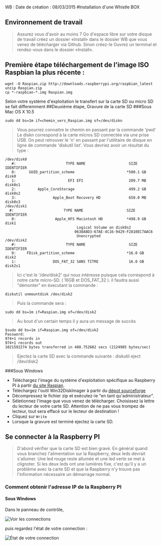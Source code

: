 WB : Date de création :  08/03/2015
#Installation d'une Whistle BOX

## Environnement de travail
>Assurez vous d'avoir au moins 7 Go d'espace libre sur votre disque de travail
>créez un dossier «Install» dans le dossier WB que vous venez de télécharger via Github.
>Sinon créez-le
>Ouvrez un terminal et rendez-vous dans le dossier «Install».

## Première étape téléchargement de l'image ISO Raspbian la plus récente :
    wget -O Raspian.zip http://downloads.raspberrypi.org/raspbian_latest
    unzip Raspian.zip
    cp *-raspbian-*.img Raspian.img

Selon votre système d'exploitation le transfert sur la carte SD ou micro SD se fait differemment
##Deuxième étape, Gravure de la carte SD 
###Sous Mac OS X 10.5

    sudo dd bs=1m if=chemin_vers_Raspian.img of=/dev/diskn

>Vous pourrez connaitre le chemin en passant par la commande 'pwd'
>Le diskn correspond à la carte micros SD connectée via une prise USB. 
>On peut retrouver le 'n' en passant par l'utilitaire de disque en ligne de commande 'diskutil list'. Vous devriez avoir un résultat du type :

    /dev/disk0
       #:                       TYPE NAME                    SIZE       IDENTIFIER
       0:      GUID_partition_scheme                        *500.1 GB   disk0
       1:                        EFI EFI                     209.7 MB   disk0s1
       2:          Apple_CoreStorage                         499.2 GB   disk0s2
       3:                 Apple_Boot Recovery HD             650.0 MB   disk0s3
    /dev/disk1
      #:                       TYPE NAME                    SIZE       IDENTIFIER
       0:                  Apple_HFS Macintosh HD           *498.9 GB   disk1
                                     Logical Volume on disk0s2
                                    0638A8D3-67AE-4C16-9429-F2810EC7AAC6
                                     Unencrypted
    /dev/disk2
       #:                       TYPE NAME                    SIZE       IDENTIFIER
       0:     FDisk_partition_scheme                        *16.0 GB    disk2
       1:                 DOS_FAT_32 SANS TITRE              16.0 GB    disk2s1

>Ici c'est le '/dev/disk2' qui  nous intéresse puisque cela correspond à notre carte micro-SD. ( 16GB et DOS_FAT_32 ).
>il faudra aussi "démonter" en éxecutant la commande :

    diskutil unmountdisk /dev/disk2

>Puis la commande sera : 

    sudo dd bs=1m if=Raspian.img of=/dev/disk2

>Au bout d'un certain temps il y aura un message de succès

    $sudo dd bs=1m if=Raspian.img of=/dev/disk2
    Password:
    974+1 records in
    974+1 records out
    1021592274 bytes transferred in 480.752682 secs (2124985 bytes/sec)

>Ejectez la carte SD avec la commande suivante :
    diskutil eject /dev/disk2


###Sous Windows
* Téléchargez l'image du système d'exploitation spécifique au Raspberry PI à partir [du site Raspian](http://downloads.raspberrypi.org/raspbian_latest).
* Téléchargez l'outil Win32DiskImager à partir du [dépot sourceforge](http://sourceforge.net/projects/win32diskimager/)
* Décompressez le fichier zip et exécutez-le "en tant qu'administrateur".
* Séletionnez l'image que vous venez de télécharger. Choisissez la lettre du lecteur de votre carte SD.
Attention de ne pas vous trompez de lecteur, tout sera effacé sur le lecteur de destination !
* Cliquez sur `Write`
* Lorsque la gravure est terminé ejectez la carte SD.

## Se connecter à la Raspberry PI

>D'abord vérifier que la carte SD est bien gravé. En général quand vous branchez l'alimentation sur la Raspberry, deux leds devrait s'allumer. Une led rouge reste allumée et une led verte se met à clignoter. Si les deux leds ont une lumières fixe, c'est qu'il y a un problème avec la carte SD et que la Raspberry n'y trouve pas l'information nécessaire un démarrage normal.

### Comment obtenir l'adresse IP de la Raspberry PI

#### Sous Windows
Dans le panneau de contrôle, 

![Voir les connections](http://www.hacktrix.com/wp-content/uploads/2010/09/delete-dial-up-connection-in-windows-7.png)

puis regardez l'état de votre connection :

![État de votre connection](http://www.home-network-help.com/images/network-connection-status-for-network-adapter.jpg)

